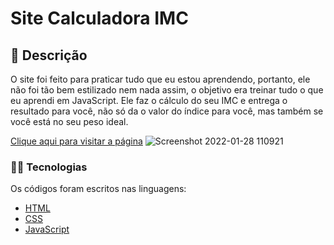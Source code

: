 # Site Calculadora IMC

## 📑 Descrição
O site foi feito para praticar tudo que eu estou aprendendo, portanto, ele não foi tão bem estilizado nem nada assim, o objetivo era treinar tudo o que eu aprendi em JavaScript. Ele faz o cálculo do seu IMC e entrega o resultado para você, não só da o valor do índice para você, mas também se você está no seu peso ideal.

[Clique aqui para visitar a página](https://calculos-imc.netlify.app)
![Screenshot 2022-01-28 110921](https://user-images.githubusercontent.com/89041502/151561130-50f06cd7-3349-4cd7-a831-ab523f26d41c.png)

### 👨‍💻 Tecnologias
Os códigos foram escritos nas linguagens:

- [HTML](https://developer.mozilla.org/pt-BR/docs/Web/HTML)
- [CSS](https://developer.mozilla.org/pt-BR/docs/Web/CSS)
- [JavaScript](https://www.javascript.com/)
